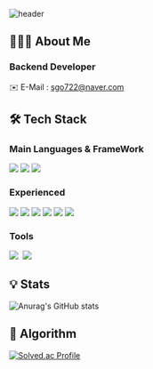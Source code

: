 ![header](https://capsule-render.vercel.app/api?type=slice&color=auto&height=300&section=header&text=Hi!%20I'm%20Jun_Yeong&fontSize=90)


## 👨🏻‍💻 About Me
### Backend Developer

✉️ E-Mail : sgo722@naver.com

## 🛠️ Tech Stack 
### Main Languages & FrameWork
<p>
  <img src="https://img.shields.io/badge/C++-00599C?style=for-the-badge&logo=c%2B%2B&logoColor=white"/>
  <img src="https://img.shields.io/badge/JAVA-007396?style=for-the-badge&logo=OpenJDK&logoColor=white">
  <img src="https://img.shields.io/badge/Spring-6DB33F.svg?&style=for-the-badge&logo=Spring&logoColor=white">
</p>

### Experienced
<p>
  <img src="https://img.shields.io/badge/C++-00599C?style=for-the-badge&logo=c%2B%2B&logoColor=white"/> <img src="https://img.shields.io/badge/JAVA-007396?style=for-the-badge&logo=OpenJDK&logoColor=white"> <img src="https://img.shields.io/badge/MySQL-4479A1?style=for-the-badge&logo=MySQL&logoColor=white"> <img src="https://img.shields.io/badge/github-181717?style=for-the-badge&logo=github&logoColor=white"> <img src="https://img.shields.io/badge/Amazon AWS-232F3E?style=for-the-badge&logo=Amazon%20AWS&logoColor=white"/></a>
<img src="https://img.shields.io/badge/Spring-6DB33F.svg?&style=for-the-badge&logo=Spring&logoColor=white">
</p>

### Tools
<p>
  <img src="https://img.shields.io/badge/Github-181717?style=flat-square&logo=Github&logoColor=white"/>&nbsp
  <img src="https://img.shields.io/badge/Notion-181717?style=flat-square&logo=Notion&logoColor=white"/>&nbsp
</p>

## 💡 Stats

![Anurag's GitHub stats](https://github-readme-stats.vercel.app/api?username=sgo722&show_icons=true&theme=merko)

## 🧩 Algorithm
[![Solved.ac Profile](http://mazassumnida.wtf/api/v2/generate_badge?boj=sgo722)](https://solved.ac/sgo722/)
